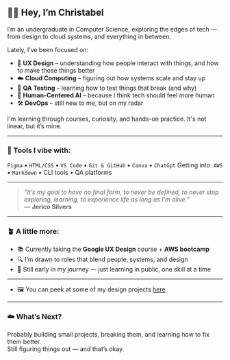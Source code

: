 ## 👋🏽 Hey, I’m Christabel

I’m an undergraduate in Computer Science, exploring the edges of tech — from design to cloud systems, and everything in between.

Lately, I’ve been focused on:
- 🎨 **UX Design** – understanding how people interact with things, and how to make those things better
- ☁️ **Cloud Computing** – figuring out how systems scale and stay up
- 🧪 **QA Testing** – learning how to test things that break (and why)
- 🤖 **Human-Centered AI** – because I think tech should feel more human
- 🛠️ **DevOps** – still new to me, but on my radar

I'm learning through courses, curiosity, and hands-on practice. It's not linear, but it’s mine.

---

### 🧰 Tools I vibe with:
`Figma` • `HTML/CSS` • `VS Code` • `Git & GitHub` • `Canva` • `ChatGpt` 
Getting into: `AWS` • `Markdown` • CLI tools • QA platforms

---

> _“It’s my goal to have no final form, to never be defined, to never stop exploring, learning, to experience life as long as I’m alive.”_  
> — **Jerico Silvers**

---

### 🪴 A little more:
- 📚 Currently taking the **Google UX Design** course + **AWS bootcamp**
- 🔍 I’m drawn to roles that blend people, systems, and design
- 🧠 Still early in my journey — just learning in public, one skill at a time

---

- 🖼️ You can peek at some of my design projects [here](https://your-canva-link.com)

---

### ☁️ What’s Next?
Probably building small projects, breaking them, and learning how to fix them better.  
Still figuring things out — and that’s okay.
